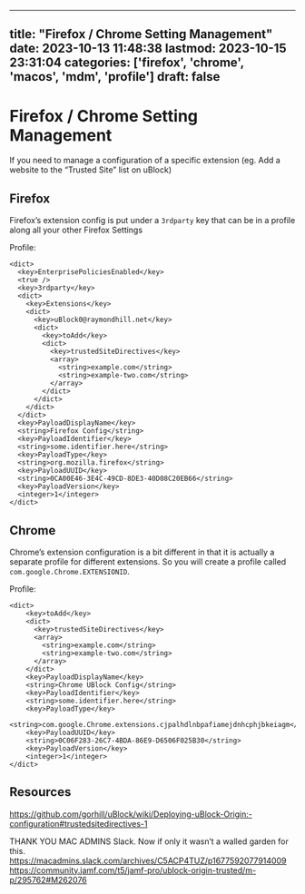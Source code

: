 
---
title: "Firefox / Chrome Setting Management"
date: 2023-10-13 11:48:38
lastmod: 2023-10-15 23:31:04
categories: ['firefox', 'chrome', 'macos', 'mdm', 'profile']
draft: false
---


# Firefox / Chrome Setting Management

If you need to manage a configuration of a specific extension (eg. Add a website to the “Trusted Site” list on uBlock)

## Firefox
Firefox’s extension config is put under a `3rdparty` key that can be in a profile along all your other Firefox Settings

Profile:
```
<dict>
  <key>EnterprisePoliciesEnabled</key>
  <true />
  <key>3rdparty</key>
  <dict>
    <key>Extensions</key>
    <dict>
      <key>uBlock0@raymondhill.net</key>
      <dict>
        <key>toAdd</key>
        <dict>
          <key>trustedSiteDirectives</key>
          <array>
            <string>example.com</string>
            <string>example-two.com</string>
          </array>
        </dict>
      </dict>
    </dict>
  </dict>
  <key>PayloadDisplayName</key>
  <string>Firefox Config</string>
  <key>PayloadIdentifier</key>
  <string>some.identifier.here</string>
  <key>PayloadType</key>
  <string>org.mozilla.firefox</string>
  <key>PayloadUUID</key>
  <string>0CA00E46-3E4C-49CD-8DE3-40D08C20EB66</string>
  <key>PayloadVersion</key>
  <integer>1</integer>
</dict>
```

## Chrome
Chrome’s extension configuration is a bit different in that it is actually a separate profile for different extensions. So you will create a profile called `com.google.Chrome.EXTENSIONID`.

Profile:
```
<dict>
    <key>toAdd</key>
    <dict>
      <key>trustedSiteDirectives</key>
      <array>
        <string>example.com</string>
        <string>example-two.com</string>
      </array>
    </dict>
    <key>PayloadDisplayName</key>
    <string>Chrome UBlock Config</string>
    <key>PayloadIdentifier</key>
    <string>some.identifier.here</string>
    <key>PayloadType</key>
    <string>com.google.Chrome.extensions.cjpalhdlnbpafiamejdnhcphjbkeiagm</string>
    <key>PayloadUUID</key>
    <string>0C06F283-26C7-4BDA-86E9-D6506F025B30</string>
    <key>PayloadVersion</key>
    <integer>1</integer>
</dict>
```
## Resources
https://github.com/gorhill/uBlock/wiki/Deploying-uBlock-Origin:-configuration#trustedsitedirectives-1

THANK YOU MAC ADMINS Slack. Now if only it wasn’t a walled garden for this.
https://macadmins.slack.com/archives/C5ACP4TUZ/p1677592077914009  
https://community.jamf.com/t5/jamf-pro/ublock-origin-trusted/m-p/295762#M262076


<!-- #public #firefox #chrome #macos #mdm #profile -->

<!-- {BearID:BAAC74AD-24E7-44A3-8B9F-9B1C7B87EBE9} -->
